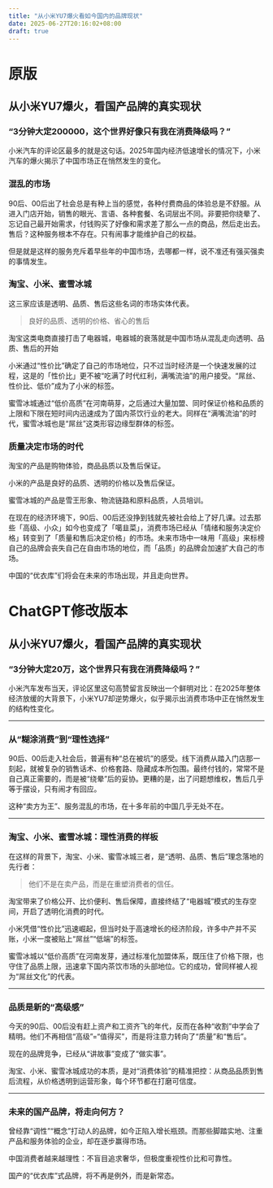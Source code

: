 ```yaml
---
title: "从小米YU7爆火看如今国内的品牌现状"
date: 2025-06-27T20:16:02+08:00
draft: true
---
```


# 原版

## 从小米YU7爆火，看国产品牌的真实现状

### “3分钟大定200000，这个世界好像只有我在消费降级吗？”

小米汽车的评论区最多的就是这句话。2025年国内经济低速增长的情况下，小米汽车的爆火揭示了中国市场正在悄然发生的变化。

### 混乱的市场

90后、00后出了社会总是有种上当的感觉，各种付费商品的体验总是不舒服。从进入门店开始，销售的眼光、言语、各种套餐、名词层出不同。非要把你绕晕了、忘记自己最开始需求，付钱购买了好像和需求差了那么一点的商品，然后走出去。售后？这种服务根本不存在。只有闹事才能维护自己的权益。

但是就是这样的服务充斥着早些年的中国市场，去哪都一样，说不准还有强买强卖的事情发生。

### 淘宝、小米、蜜雪冰城

这三家应该是透明、品质、售后这些名词的市场实体代表。

> 良好的品质、透明的价格、省心的售后

淘宝这类电商直接打击了电器城，电器城的衰落就是中国市场从混乱走向透明、品质、售后的开始

小米通过“性价比”确定了自己的市场地位，只不过当时经济是一个快速发展的过程，这是的「性价比」更不被“吃满了时代红利，满嘴流油”的用户接受。“屌丝、性价比、低价”成为了小米的标签。

蜜雪冰城通过“低价高质”在河南萌芽，之后通过大量加盟、同时保证价格和品质的上限和下限在短时间内迅速成为了国内茶饮行业的老大。同样在“满嘴流油”的时代，蜜雪冰城也是“屌丝”这类形容边缘型群体的标签。

### 质量决定市场的时代

淘宝的产品是购物体验，商品品质以及售后保证。

小米的产品是良好的品质、透明的价格以及售后保证。

蜜雪冰城的产品是雪王形象、物流链路和原料品质，人员培训。

在现在的经济环境下，90后、00后还没挣到钱就先被社会给上了好几课。过去那些「高级、小众」如今也变成了「噶韭菜」，消费市场已经从「情绪和服务决定价格」转变到了「质量和售后决定价格」的市场。未来市场中一味用「高级」来标榜自己的品牌会丧失自己在自由市场的地位，而「品质」的品牌会加速扩大自己的市场。

中国的“优衣库”们将会在未来的市场出现，并且走向世界。

# ChatGPT修改版本

## 从小米YU7爆火，看国产品牌的真实现状

### “3分钟大定20万，这个世界只有我在消费降级吗？”

小米汽车发布当天，评论区里这句高赞留言反映出一个鲜明对比：在2025年整体经济放缓的大背景下，小米YU7却逆势爆火，似乎揭示出消费市场中正在悄然发生的结构性变化。

---

### 从“糊涂消费”到“理性选择”

90后、00后走入社会后，普遍有种“总在被坑”的感受。线下消费从踏入门店那一刻起，就被复杂的销售话术、价格套路、隐藏成本所包围。最终付钱的，常常不是自己真正需要的，而是被“绕晕”后的妥协。更糟的是，出了问题想维权，售后几乎等于摆设，只有闹才有回应。

这种“卖方为王”、服务混乱的市场，在十多年前的中国几乎无处不在。

---

### 淘宝、小米、蜜雪冰城：理性消费的样板

在这样的背景下，淘宝、小米、蜜雪冰城三者，是“透明、品质、售后”理念落地的先行者：

> 他们不是在卖产品，而是在重塑消费者的信任。

淘宝带来了价格公开、比价便利、售后保障，直接终结了“电器城”模式的生存空间，开启了透明化消费的时代。

小米凭借“性价比”迅速崛起，但当时处于高速增长的经济阶段，许多中产并不买账，小米一度被贴上“屌丝”“低端”的标签。

蜜雪冰城以“低价高质”在河南发芽，通过标准化加盟体系，既压住了价格下限，也守住了品质上限，迅速拿下国内茶饮市场的头部地位。它的成功，曾同样被人视为“屌丝文化”的代表。

---

### 品质是新的“高级感”

今天的90后、00后没有赶上资产和工资齐飞的年代，反而在各种“收割”中学会了精明。他们不再相信“高级”=“值得买”，而是将注意力转向了“质量”和“售后”。

现在的品牌竞争，已经从“讲故事”变成了“做实事”。

淘宝、小米、蜜雪冰城成功的本质，是对“消费体验”的精准把控：从商品品质到售后流程，从价格透明到运营形象，每个环节都在打磨可信度。

---

### 未来的国产品牌，将走向何方？

曾经靠“调性”“概念”打动人的品牌，如今正陷入增长瓶颈。而那些脚踏实地、注重产品和服务体验的企业，却在逐步赢得市场。

中国消费者越来越理性：不盲目追求奢华，但极度重视性价比和可靠性。

国产的“优衣库”式品牌，将不再是例外，而是新常态。


